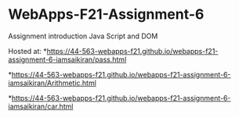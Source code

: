 # WebApps-F21-Assignment-6
Assignment introduction Java Script and DOM

Hosted at:
*<https://44-563-webapps-f21.github.io/webapps-f21-assignment-6-iamsaikiran/pass.html>

*<https://44-563-webapps-f21.github.io/webapps-f21-assignment-6-iamsaikiran/Arithmetic.html>

*<https://44-563-webapps-f21.github.io/webapps-f21-assignment-6-iamsaikiran/car.html>

